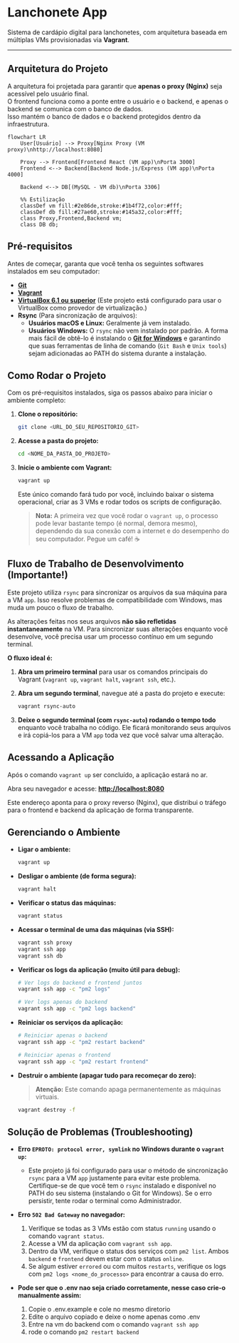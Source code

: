 # Lanchonete App

Sistema de cardápio digital para lanchonetes, com arquitetura baseada em múltiplas VMs provisionadas via **Vagrant**.

---

## Arquitetura do Projeto

A arquitetura foi projetada para garantir que **apenas o proxy (Nginx)** seja acessível pelo usuário final.  
O frontend funciona como a ponte entre o usuário e o backend, e apenas o backend se comunica com o banco de dados.  
Isso mantém o banco de dados e o backend protegidos dentro da infraestrutura.

```mermaid
flowchart LR
    User[Usuário] --> Proxy[Nginx Proxy (VM proxy)\nhttp://localhost:8080]

    Proxy --> Frontend[Frontend React (VM app)\nPorta 3000]
    Frontend <--> Backend[Backend Node.js/Express (VM app)\nPorta 4000]

    Backend <--> DB[(MySQL - VM db)\nPorta 3306]

    %% Estilização
    classDef vm fill:#2e86de,stroke:#1b4f72,color:#fff;
    classDef db fill:#27ae60,stroke:#145a32,color:#fff;
    class Proxy,Frontend,Backend vm;
    class DB db;
```

## Pré-requisitos

Antes de começar, garanta que você tenha os seguintes softwares instalados em seu computador:

* [**Git**](https://git-scm.com/downloads)
* [**Vagrant**](https://developer.hashicorp.com/vagrant/downloads)
* **[VirtualBox 6.1 ou superior](https://www.virtualbox.org/wiki/Downloads)** (Este projeto está configurado para usar o VirtualBox como provedor de virtualização.)
* **Rsync** (Para sincronização de arquivos):
    * **Usuários macOS e Linux:** Geralmente já vem instalado.
    * **Usuários Windows:** O `rsync` não vem instalado por padrão. A forma mais fácil de obtê-lo é instalando o **[Git for Windows](https://git-scm.com/downloads)** e garantindo que suas ferramentas de linha de comando (`Git Bash` e `Unix tools`) sejam adicionadas ao PATH do sistema durante a instalação.

## Como Rodar o Projeto

Com os pré-requisitos instalados, siga os passos abaixo para iniciar o ambiente completo:

1.  **Clone o repositório:**
    ```bash
    git clone <URL_DO_SEU_REPOSITORIO_GIT>
    ```

2.  **Acesse a pasta do projeto:**
    ```bash
    cd <NOME_DA_PASTA_DO_PROJETO>
    ```

3.  **Inicie o ambiente com Vagrant:**
    ```bash
    vagrant up
    ```
    Este único comando fará tudo por você, incluindo baixar o sistema operacional, criar as 3 VMs e rodar todos os scripts de configuração.

    > **Nota:** A primeira vez que você rodar o `vagrant up`, o processo pode levar bastante tempo (é normal, demora mesmo), dependendo da sua conexão com a internet e do desempenho do seu computador. Pegue um café! ☕

## Fluxo de Trabalho de Desenvolvimento (Importante!)

Este projeto utiliza `rsync` para sincronizar os arquivos da sua máquina para a VM `app`. Isso resolve problemas de compatibilidade com Windows, mas muda um pouco o fluxo de trabalho.

As alterações feitas nos seus arquivos **não são refletidas instantaneamente** na VM. Para sincronizar suas alterações enquanto você desenvolve, você precisa usar um processo contínuo em um segundo terminal.

**O fluxo ideal é:**

1.  **Abra um primeiro terminal** para usar os comandos principais do Vagrant (`vagrant up`, `vagrant halt`, `vagrant ssh`, etc.).

2.  **Abra um segundo terminal**, navegue até a pasta do projeto e execute:
    ```bash
    vagrant rsync-auto
    ```

3.  **Deixe o segundo terminal (com `rsync-auto`) rodando o tempo todo** enquanto você trabalha no código. Ele ficará monitorando seus arquivos e irá copiá-los para a VM `app` toda vez que você salvar uma alteração.

## Acessando a Aplicação

Após o comando `vagrant up` ser concluído, a aplicação estará no ar.

Abra seu navegador e acesse: **[http://localhost:8080](http://localhost:8080)**

Este endereço aponta para o proxy reverso (Nginx), que distribui o tráfego para o frontend e backend da aplicação de forma transparente.

## Gerenciando o Ambiente

* **Ligar o ambiente:**
    ```bash
    vagrant up
    ```
* **Desligar o ambiente (de forma segura):**
    ```bash
    vagrant halt
    ```
* **Verificar o status das máquinas:**
    ```bash
    vagrant status
    ```
* **Acessar o terminal de uma das máquinas (via SSH):**
    ```bash
    vagrant ssh proxy
    vagrant ssh app
    vagrant ssh db
    ```
* **Verificar os logs da aplicação (muito útil para debug):**
    ```bash
    # Ver logs do backend e frontend juntos
    vagrant ssh app -c "pm2 logs"
    
    # Ver logs apenas do backend
    vagrant ssh app -c "pm2 logs backend"
    ```
* **Reiniciar os serviços da aplicação:**
    ```bash
    # Reiniciar apenas o backend
    vagrant ssh app -c "pm2 restart backend"

    # Reiniciar apenas o frontend
    vagrant ssh app -c "pm2 restart frontend"
    ```
* **Destruir o ambiente (apagar tudo para recomeçar do zero):**
    > **Atenção:** Este comando apaga permanentemente as máquinas virtuais.
    ```bash
    vagrant destroy -f
    ```

## Solução de Problemas (Troubleshooting)

* **Erro `EPROTO: protocol error, symlink` no Windows durante o `vagrant up`:**
    * Este projeto já foi configurado para usar o método de sincronização `rsync` para a VM `app` justamente para evitar este problema. Certifique-se de que você tem o `rsync` instalado e disponível no PATH do seu sistema (instalando o Git for Windows). Se o erro persistir, tente rodar o terminal como Administrador.

* **Erro `502 Bad Gateway` no navegador:**
    1.  Verifique se todas as 3 VMs estão com status `running` usando o comando `vagrant status`.
    2.  Acesse a VM da aplicação com `vagrant ssh app`.
    3.  Dentro da VM, verifique o status dos serviços com `pm2 list`. Ambos `backend` e `frontend` devem estar com o status `online`.
    4.  Se algum estiver `errored` ou com muitos `restarts`, verifique os logs com `pm2 logs <nome_do_processo>` para encontrar a causa do erro.
* **Pode ser que o .env nao seja criado corretamente, nesse caso crie-o manualmente assim:**
    1.  Copie o .env.example e cole no mesmo diretorio
    2.  Edite o arquivo copiado e deixe o nome apenas como .env
    3.  Entre na vm do backend com o comando `vagrant ssh app`
    4.  rode o comando `pm2 restart backend`
